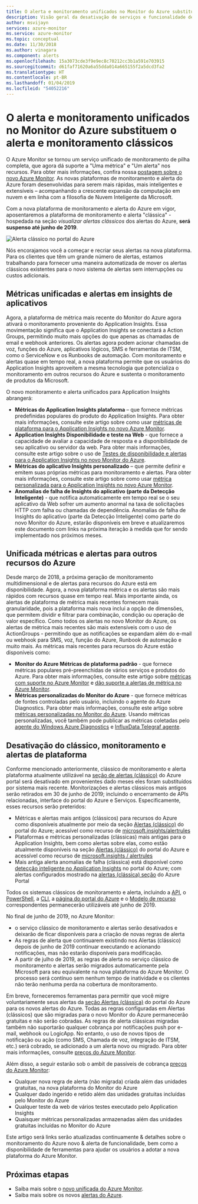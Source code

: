 ```yaml
---
title: O alerta e monitoramento unificados no Monitor do Azure substituem o alerta e monitoramento clássicos
description: Visão geral da desativação de serviços e funcionalidade de monitoramento clássicos, mostrada anteriormente no portal do Azure em Alertas (clássico). O alerta e monitoramento clássico inclui alertas métricos clássicos para recursos do Azure, alertas de métricas clássicas para Application Insights, alertas de webtest clássicos para Application Insights, alertas baseados em métricas personalizadas clássicas para Application Insights e alertas clássicos para o SmartDetection v1 do Application Insights
author: msvijayn
services: azure-monitor
ms.service: azure-monitor
ms.topic: conceptual
ms.date: 11/30/2018
ms.author: vinagara
ms.component: alerts
ms.openlocfilehash: 15a3073cde3f9e9ec8c70212cc3b1a591e703915
ms.sourcegitcommit: d61faf71620a6a55dda014a665155f2a5dcd3fa2
ms.translationtype: HT
ms.contentlocale: pt-BR
ms.lasthandoff: 01/04/2019
ms.locfileid: "54052216"
---
```

# <a name="unified-alerting--monitoring-in-azure-monitor-replaces-classic-alerting--monitoring"></a>O alerta e monitoramento unificados no Monitor do Azure substituem o alerta e monitoramento clássicos

O Azure Monitor se tornou um serviço unificado de monitoramento de pilha completa, que agora dá suporte a "Uma métrica" e "Um alerta" nos recursos. Para obter mais informações, confira nossa [postagem sobre o novo Azure Monitor](https://azure.microsoft.com/blog/new-full-stack-monitoring-capabilities-in-azure-monitor/). As novas plataformas de monitoramento e alerta do Azure foram desenvolvidas para serem mais rápidas, mais inteligentes e extensíveis – acompanhando a crescente expansão da computação em nuvem e em linha com a filosofia de Nuvem Inteligente da Microsoft. 

Com a nova plataforma de monitoramento e alerta do Azure em vigor, aposentaremos a plataforma de monitoramento e alerta "clássica" - hospedada na seção *visualizar alertas clássicos* dos alertas do Azure, **será suspenso até junho de 2019**.

 ![Alerta clássico no portal do Azure](media/monitoring-classic-retirement/monitor-alert-screen2.png) 

Nós encorajamos você a começar e recriar seus alertas na nova plataforma. Para os clientes que têm um grande número de alertas, estamos trabalhando para fornecer uma maneira automatizada de mover os alertas clássicos existentes para o novo sistema de alertas sem interrupções ou custos adicionais.

## <a name="unified-metrics-and-alerts-in-application-insights"></a>Métricas unificadas e alertas em insights de aplicativos

Agora, a plataforma de métrica mais recente do Monitor do Azure agora ativará o monitoramento proveniente do Application Insights. Essa movimentação significa que o Application Insights se conectará a Action Groups, permitindo muito mais opções do que apenas as chamadas de email e webhook anteriores. Os alertas agora podem acionar chamadas de voz, funções do Azure, aplicativos lógicos, SMS e ferramentas de ITSM, como o ServiceNow e os Runbooks de automação. Com monitoramento e alertas quase em tempo real, a nova plataforma permite que os usuários do Application Insights aproveitem a mesma tecnologia que potencializa o monitoramento em outros recursos do Azure e sustenta o monitoramento de produtos da Microsoft.

O novo monitoramento e alerta unificados para Application Insights abrangerá:

- **Métricas do Application Insights plataforma** – que fornece métricas predefinidas populares do produto do Application Insights. Para obter mais informações, consulte este artigo sobre como usar [métricas de plataforma para o Application Insights no novo Azure Monitor](../../azure-monitor/app/pre-aggregated-metrics-log-metrics.md#pre-aggregated-metrics).
- **Application Insights Disponibilidade e teste na Web** - que fornece a capacidade de avaliar a capacidade de resposta e a disponibilidade de seu aplicativo ou servidor da web. Para obter mais informações, consulte este artigo sobre o uso de [Testes de disponibilidade e alertas para o Application Insights no novo Monitor do Azure](../../azure-monitor/app/monitor-web-app-availability.md).
- **Métricas do aplicativo Insights personalizado** – que permite definir e emitem suas próprias métricas para monitoramento e alertas. Para obter mais informações, consulte este artigo sobre como usar [métrica personalizada para o Application Insights no novo Azure Monitor](../../azure-monitor/app/pre-aggregated-metrics-log-metrics.md#custom-metrics-dimensions-and-pre-aggregation).
- **Anomalias de falha de Insights do aplicativo (parte da Detecção Inteligente)** - que notifica automaticamente em tempo real se o seu aplicativo da Web sofrer um aumento anormal na taxa de solicitações HTTP com falha ou chamadas de dependência. Anomalias de falha de Insights do aplicativo (parte da Detecção Inteligente) como parte do novo Monitor do Azure, estarão disponíveis em breve e atualizaremos este documento com links na próxima iteração à medida que for sendo implementado nos próximos meses.

## <a name="unified-metrics--alerts-for-other-azure-resources"></a>Unificada métricas e alertas para outros recursos do Azure

Desde março de 2018, a próxima geração de monitoramento multidimensional e de alertas para recursos do Azure está em disponibilidade. Agora, a nova plataforma métrica e os alertas são mais rápidos com recursos quase em tempo real. Mais importante ainda, os alertas de plataforma de métrica mais recentes fornecem mais granularidade, pois a plataforma mais nova inclui a opção de dimensões, que permitem dividir e filtrar para combinação, condição ou operação de valor específico. Como todos os alertas no novo Monitor do Azure, os alertas de métrica mais recentes são mais extensíveis com o uso de ActionGroups - permitindo que as notificações se expandam além do e-mail ou webhook para SMS, voz, função do Azure, Runbook de automação e muito mais.
As métricas mais recentes para recursos do Azure estão disponíveis como:

- **Monitor do Azure Métricas de plataforma padrão** - que fornece métricas populares pré-preenchidas de vários serviços e produtos do Azure. Para obter mais informações, consulte este artigo sobre [métricas com suporte no Azure Monitor](../../azure-monitor/platform/alerts-metric-near-real-time.md#metrics-and-dimensions-supported) e [dão suporte a alertas de métrica no Azure Monitor](../../azure-monitor/platform/alerts-metric-overview.md#supported-resource-types-for-metric-alerts).
- **Métricas personalizadas do Monitor do Azure** - que fornece métricas de fontes controladas pelo usuário, incluindo o agente do Azure Diagnostics. Para obter mais informações, consulte este artigo sobre [métricas personalizadas no Monitor do Azure](../../azure-monitor/platform/metrics-custom-overview.md). Usando métricas personalizadas, você também pode publicar as métricas coletadas pelo [agente do Windows Azure Diagnostics](../../azure-monitor/platform/collect-custom-metrics-guestos-resource-manager-vm.md) e [InfluxData Telegraf agente](../../azure-monitor/platform/collect-custom-metrics-linux-telegraf.md).

## <a name="retirement-of-classic-monitoring-and-alerting-platform"></a>Desativação do clássico, monitoramento e alertas de plataforma

Conforme mencionado anteriormente, clássico de monitoramento e alerta plataforma atualmente utilizável na [seção de alertas (clássico)](../../azure-monitor/platform/alerts-classic.overview.md) do Azure portal será desativado em provenientes dado meses eles foram substituídos por sistema mais recente.
Monitorizações e alertas clássicos mais antigos serão retirados em 30 de junho de 2019; incluindo o encerramento de APIs relacionadas, interface do portal do Azure e Serviços. Especificamente, esses recursos serão preteridos:

- Métricas e alertas mais antigos (clássicos) para recursos do Azure como disponíveis atualmente por meio da seção [Alertas (clássico)](../../azure-monitor/platform/alerts-classic.overview.md) do portal do Azure; acessível como recurso de [microsoft.insights/alertrules](https://docs.microsoft.com/rest/api/monitor/alertrules)
- Plataformas e métricas personalizadas (clássicas) mais antigas para o Application Insights, bem como alertas sobre elas, como estão atualmente disponíveis na seção [Alertas (clássico)](../../azure-monitor/platform/alerts-classic.overview.md) do portal do Azure e acessível como recurso de [microsoft.insights / alertrules](https://docs.microsoft.com/rest/api/monitor/alertrules)
- Mais antiga alerta anomalias de falha (clássica) está disponível como [detecção inteligente no Application Insights](../../azure-monitor/app/proactive-diagnostics.md) no portal do Azure; com alertas configurados mostrado na [alertas (clássica) seção](../../azure-monitor/platform/alerts-classic.overview.md) do Azure Portal

Todos os sistemas clássicos de monitoramento e alerta, incluindo a [API](https://msdn.microsoft.com/library/azure/dn931945.aspx), o [PowerShell](../../azure-monitor/platform/alerts-classic-portal.md), a [CLI](../../azure-monitor/platform/alerts-classic-portal.md), a [página do portal do Azure](../../azure-monitor/platform/alerts-classic-portal.md) e o [Modelo de recurso](../../azure-monitor/platform/alerts-enable-template.md) correspondentes permanecerão utilizáveis até junho de 2019. 

No final de junho de 2019, no Azure Monitor:

- o serviço clássico de monitoramento e alertas serão desativados e deixarão de ficar disponíveis para a criação de novas regras de alerta
- As regras de alerta que continuarem existindo nos Alertas (clássico) depois de junho de 2019 continuar executando e acionando notificações, mas não estarão disponíveis para modificação.
- A partir de julho de 2019, as regras de alerta no serviço clássico de monitoramento e alertas serão migrados automaticamente pela Microsoft para seu equivalente na nova plataforma do Azure Monitor. O processo será contínuo sem nenhum tempo de inatividade e os clientes não terão nenhuma perda na cobertura de monitoramento.

Em breve, forneceremos ferramentas para permitir que você migre voluntariamente seus alertas da [seção Alertas (clássica)](../../azure-monitor/platform/alerts-classic.overview.md) do portal do Azure para os novos alertas do Azure. Todas as regras configuradas em Alertas (clássicos) que são migradas para o novo Monitor do Azure permanecerão gratuitas e não serão cobradas. As regras de alerta clássicas migradas também não suportarão qualquer cobrança por notificações push por e-mail, webhook ou LogicApp. No entanto, o uso de novos tipos de notificação ou ação (como SMS, Chamada de voz, integração de ITSM, etc.) será cobrado, se adicionado a um alerta novo ou migrado. Para obter mais informações, consulte [preços do Azure Monitor](https://azure.microsoft.com/pricing/details/monitor/).

Além disso, a seguir estarão sob o ambit de passíveis de cobrança [preços do Azure Monitor](https://azure.microsoft.com/pricing/details/monitor/):

- Qualquer nova regra de alerta (não migrada) criada além das unidades gratuitas, na nova plataforma do Monitor do Azure
- Qualquer dado ingerido e retido além das unidades gratuitas incluídas pelo Monitor do Azure
- Qualquer teste da web de vários testes executado pelo Application Insights
- Quaisquer métricas personalizadas armazenadas além das unidades gratuitas incluídas no Monitor do Azure

Este artigo será links serão atualizadas continuamente & detalhes sobre o monitoramento do Azure novo & alerta de funcionalidade, bem como a disponibilidade de ferramentas para ajudar os usuários a adotar a nova plataforma do Azure Monitor.


## <a name="next-steps"></a>Próximas etapas

* Saiba mais sobre o [novo unificada do Azure Monitor](../../azure-monitor/overview.md).
* Saiba mais sobre os novos [alertas do Azure](../../azure-monitor/platform/alerts-overview.md).
